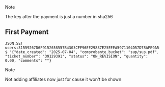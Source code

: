 
>[!NOTE]
>The key after the payment is just a number in sha256

## First Payment

```redis
JSON.SET users:31559267D6F9152658557B4303CFF96EE29837E25EEEA5971104D57D7BAFE9A5:payments:5FECEB66FFC86F38D952786C6D696C79C2DBC239DD4E91B46729D73A27FB57E9 $ '{"date_created": "2025-07-04", "comprobante_bucket": "sup/sup.pdf", "ticket_number": "39129391", "status": "ON_REVISION", "quantity": 0.00, "comments": ""}
```

>[!NOTE]
>Not adding affiliates now just for cause it won't be shown
